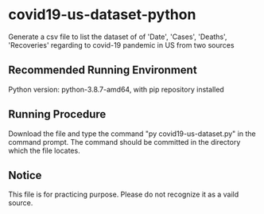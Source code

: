 # covid19-us-dataset-python
<p>
Generate a csv file to list the dataset of of 'Date', 'Cases', 'Deaths', 'Recoveries' regarding to covid-19 pandemic in US from two sources
</p>

## Recommended Running Environment 
<p>
Python version: python-3.8.7-amd64, with pip repository installed

## Running Procedure
<p>
Download the file and type the command "py covid19-us-dataset.py" in the command prompt. The command should be committed in the directory which the file locates.
</p>

## Notice
<p>
This file is for practicing purpose. Please do not recognize it as a vaild source.
</p>
